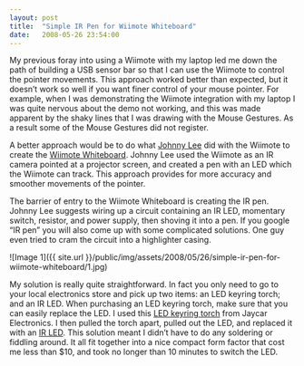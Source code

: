 ```yaml
---
layout: post
title:  "Simple IR Pen for Wiimote Whiteboard"
date:   2008-05-26 23:54:00
---
```


My previous foray into using a Wiimote with my laptop led me down the path of building a USB sensor bar so that I can use the Wiimote to control the pointer movements. This approach worked better than expected, but it doesn’t work so well if you want finer control of your mouse pointer. For example, when I was demonstrating the Wiimote integration with my laptop I was quite nervous about the demo not working, and this was made apparent by the shaky lines that I was drawing with the Mouse Gestures. As a result some of the Mouse Gestures did not register.

A better approach would be to do what [Johnny Lee](http://www.cs.cmu.edu/~johnny/) did with the Wiimote to create the [Wiimote Whiteboard](http://www.cs.cmu.edu/~johnny/projects/wii/). Johnny Lee used the Wiimote as an IR camera pointed at a projector screen, and created a pen with an LED which the Wiimote can track. This approach provides for more accuracy and smoother movements of the pointer.

The barrier of entry to the Wiimote Whiteboard is creating the IR pen. Johnny Lee suggests wiring up a circuit containing an IR LED, momentary switch, resistor, and power supply, then shoving it into a pen. If you google “IR pen” you will also come up with some complicated solutions. One guy even tried to cram the circuit into a highlighter casing.

![Image 1]({{ site.url }}/public/img/assets/2008/05/26/simple-ir-pen-for-wiimote-whiteboard/1.jpg)

My solution is really quite straightforward. In fact you only need to go to your local electronics store and pick up two items: an LED keyring torch; and an IR LED. When purchasing an LED keyring torch, make sure that you can easily replace the LED. I used this [LED keyring torch](http://jaycar.com.au/productView.asp?ID=ST3048&CATID=&keywords=led+torch&SPECIAL=&form=KEYWORD&ProdCodeOnly=&Keyword1=&Keyword2=&pageNumber=&priceMin=&priceMax=&SUBCATID=) from Jaycar Electronics. I then pulled the torch apart, pulled out the LED, and replaced it with an [IR LED](http://jaycar.com.au/productView.asp?ID=ZD1945&CATID=&keywords=infrared+LED&SPECIAL=&form=KEYWORD&ProdCodeOnly=&Keyword1=&Keyword2=&pageNumber=&priceMin=&priceMax=&SUBCATID=). This solution meant I didn’t have to do any soldering or fiddling around. It all fit together into a nice compact form factor that cost me less than $10, and took no longer than 10 minutes to switch the LED.

